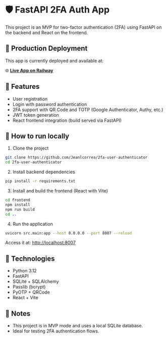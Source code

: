 # 🛡️ FastAPI 2FA Auth App

This project is an MVP for two-factor authentication (2FA) using FastAPI on the backend and React on the frontend.

## 🚀 Production Deployment

This app is currently deployed and available at:

🌐 **[Live App on Railway](https://fastapi-react-app-production.up.railway.app)**  


## 🚀 Features

- User registration
- Login with password authentication
- 2FA support with QR Code and TOTP (Google Authenticator, Authy, etc.)
- JWT token generation
- React frontend integration (build served via FastAPI)

## 🧪 How to run locally

1. Clone the project

```bash
git clone https://github.com/Jeanlcorrea/2fa-user-authenticator
cd 2fa-user-authenticator
```

2. Install backend dependencies

```bash
pip install -r requirements.txt
```

3. Install and build the frontend (React with Vite)

```bash
cd frontend
npm install
npm run build
cd ..
```

4. Run the application

```bash
uvicorn src.main:app --host 0.0.0.0 --port 8007 --reload
```

Access it at: [http://localhost:8007](http://localhost:8007)

## 🧰 Technologies

- Python 3.12
- FastAPI
- SQLite + SQLAlchemy
- Passlib (bcrypt)
- PyOTP + QRCode
- React + Vite

## 📌 Notes

- This project is in MVP mode and uses a local SQLite database.
- Ideal for testing 2FA authentication flows.
